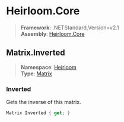 # Heirloom.Core

> **Framework**: .NETStandard,Version=v2.1  
> **Assembly**: [Heirloom.Core][0]  

## Matrix.Inverted

> **Namespace**: [Heirloom][0]  
> **Type**: [Matrix][1]  

### Inverted

Gets the inverse of this matrix.

```cs
Matrix Inverted { get; }
```

[0]: ../Heirloom.Core.md
[1]: Heirloom.Matrix.md
